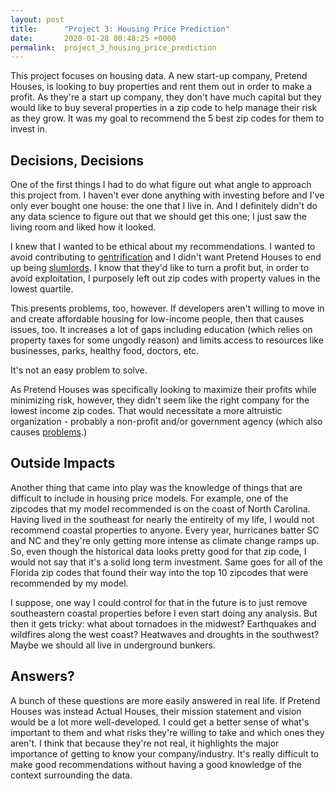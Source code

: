 ```yaml
---
layout: post
title:      "Project 3: Housing Price Prediction"
date:       2020-01-28 00:48:25 +0000
permalink:  project_3_housing_price_prediction
---
```



This project focuses on housing data. A new start-up company, Pretend Houses, is looking to buy properties and rent them out in order to make a profit. As they're a start up company, they don't have much capital but they would like to buy several properties in a zip code to help manage their risk as they grow. It was my goal to recommend the 5 best zip codes for them to invest in.

## Decisions, Decisions

One of the first things I had to do what figure out what angle to approach this project from.  I haven't ever done anything with investing before and I've only ever bought one house: the one that I live in.  And I definitely didn't do any data science to figure out that we should get this one; I just saw the living room and liked how it looked.

I knew that I wanted to be ethical about my recommendations.  I wanted to avoid contributing to [gentrification](https://www.law.georgetown.edu/poverty-journal/blog/examining-the-negative-impacts-of-gentrification/) and I didn't want Pretend Houses to end up being [slumlords](https://definitions.uslegal.com/s/slumlord/).   I know that they'd like to turn a profit but, in order to avoid exploitation, I purposely left out zip codes with property values in the lowest quartile.

This presents problems, too, however.  If developers aren't willing to move in and create affordable housing for low-income people, then that causes issues, too.  It increases a lot of gaps including education (which relies on property taxes for some ungodly reason) and limits access to resources like businesses, parks, healthy food, doctors, etc.

It's not an easy problem to solve.  

As Pretend Houses was specifically looking to maximize their profits while minimizing risk, however, they didn't seem like the right company for the lowest income zip codes.  That would necessitate a more altruistic organization - probably a non-profit and/or government agency (which also causes [problems](https://www.city-journal.org/html/how-public-housing-harms-cities-12410.html).)

## Outside Impacts

Another thing that came into play was the knowledge of things that are difficult to include in housing price models.  For example, one of the zipcodes that my model recommended is on the coast of North Carolina.  Having lived in the southeast for nearly the entireity of my life, I would not recommend coastal properties to anyone.   Every year, hurricanes batter SC and NC and they're only getting more intense as climate change ramps up.  So, even though the historical data looks pretty good for that zip code, I would not say that it's a solid long term investment.  Same goes for all of the Florida zip codes that found their way into the top 10 zipcodes that were recommended by my model.

I suppose, one way I could control for that in the future is to just remove southeastern coastal properties before I even start doing any analysis.  But then it gets tricky: what about tornadoes in the midwest? Earthquakes and wildfires along the west coast? Heatwaves and droughts in the southwest?  Maybe we should all live in underground bunkers.

## Answers?
A bunch of these questions are more easily answered in real life.  If Pretend Houses was instead Actual Houses, their mission statement and vision would be a lot more well-developed.  I could get a better sense of what's important to them and what risks they're willing to take and which ones they aren't.  I think that because they're not real, it highlights the major importance of getting to know your company/industry.  It's really difficult to make good recommendations without having a good knowledge of the context surrounding the data.
